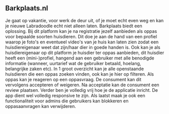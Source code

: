 ## Barkplaats.nl 

Je gaat op vakantie, voor werk de deur uit, of je moet echt even weg en kan je nieuwe Labradoodle echt niet alleen laten. Barkplaats biedt een oplossing. 
Bij dit platform kan je na registratie jezelf aanbieden als oppas voor bepaalde soorten huisdieren. Dit doe je aan de hand van een profiel waarop je foto's en eventueel video's van je huis kan laten zien zodat een huisdiereigenaar weet dat zijn/haar dier in goede handen is. 
Ook kan je als huisdiereigenaar op dit platform je huisdier ter oppas aanbieden, dit huisdier heeft een (mini-)profiel, hangend aan een gebruiker met alle benodigde informatie (wanneer, uurtarief wat de gebruiker betaald, hoelang, belangrijke zaken etc). 
In 1 groot overzicht kan je alle openstaande huisdieren die een oppas zoeken vinden, ook kan je hier op filteren. 
Als oppas kan je reageren op een oppasvraag. De consument kan dit vervolgens accepteren of weigeren. Na acceptatie kan de consument een review plaatsen. 
Verder ben je volledig vrij hoe je de applicatie inricht. De app dient wel volledig responsive te zijn. 
Als laatst maak je ook een functionaliteit voor admins die gebruikers kan blokkeren en oppasaanvragen kan verwijderen.
